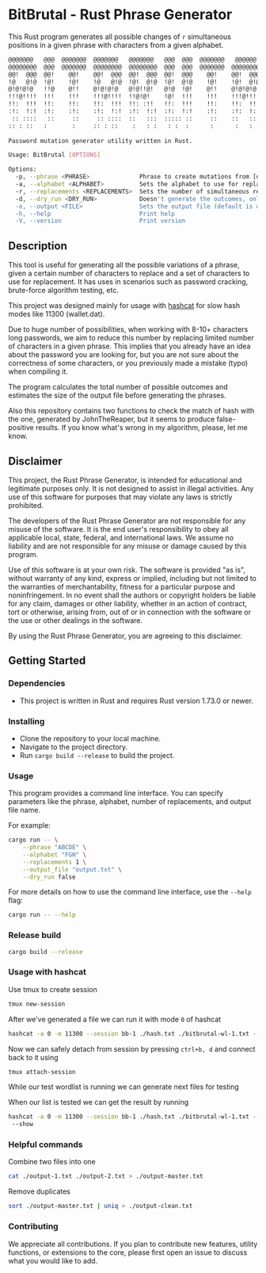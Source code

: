 # BitBrutal - Rust Phrase Generator

This Rust program generates all possible changes of `r` simultaneous positions in a given phrase with characters from a given alphabet.


```bash
@@@@@@@   @@@  @@@@@@@  @@@@@@@   @@@@@@@   @@@  @@@  @@@@@@@   @@@@@@   @@@   
@@@@@@@@  @@@  @@@@@@@  @@@@@@@@  @@@@@@@@  @@@  @@@  @@@@@@@  @@@@@@@@  @@@   
@@!  @@@  @@!    @@!    @@!  @@@  @@!  @@@  @@!  @@@    @@!    @@!  @@@  @@!   
!@   @!@  !@!    !@!    !@   @!@  !@!  @!@  !@!  @!@    !@!    !@!  @!@  !@!   
@!@!@!@   !!@    @!!    @!@!@!@   @!@!!@!   @!@  !@!    @!!    @!@!@!@!  @!!   
!!!@!!!!  !!!    !!!    !!!@!!!!  !!@!@!    !@!  !!!    !!!    !!!@!!!!  !!!   
!!:  !!!  !!:    !!:    !!:  !!!  !!: :!!   !!:  !!!    !!:    !!:  !!!  !!:   
:!:  !:!  :!:    :!:    :!:  !:!  :!:  !:!  :!:  !:!    :!:    :!:  !:!   :!:  
 :: ::::   ::     ::     :: ::::  ::   :::  ::::: ::     ::    ::   :::   :: ::::  
:: : ::   :       :     :: : ::    :   : :   : :  :      :      :   : :  : :: : :  
                                                                               
Password mutation generator utility written in Rust.

Usage: BitBrutal [OPTIONS]

Options:
  -p, --phrase <PHRASE>              Phrase to create mutations from [default: Test]
  -a, --alphabet <ALPHABET>          Sets the alphabet to use for replacements
  -r, --replacements <REPLACEMENTS>  Sets the number of simultaneous replacements to make in the phrase
  -d, --dry_run <DRY_RUN>            Doesn't generate the outcomes, only calculates the number of outcomes and the approximate file size [possible values: true, false]
  -o, --output <FILE>                Sets the output file (default is output.txt)
  -h, --help                         Print help
  -V, --version                      Print version
```


## Description

This tool is useful for generating all the possible variations of a phrase, given a certain number of characters to replace and a set of characters to use for replacement. It has uses in scenarios such as password cracking, brute-force algorithm testing, etc.

This project was designed mainly for usage with [hashcat](https://github.com/hashcat/hashcat) for slow hash modes like 11300 (wallet.dat).

Due to huge number of possibilities, when working with 8-10+ characters long passwords, we aim to reduce this number by replacing limited number of characters in a given phrase. This implies that you already have an idea about the password you are looking for, but you are not sure about the correctness of some characters, or you previously made a mistake (typo) when compiling it.

The program calculates the total number of possible outcomes and estimates the size of the output file before generating the phrases.

Also this repository contains two functions to check the match of hash with the one, generated by JohnTheReaper, but it seems to produce false-positive results. If you know what's wrong in my algorithm, please, let me know.

## Disclaimer

This project, the Rust Phrase Generator, is intended for educational and legitimate purposes only. It is not designed to assist in illegal activities. Any use of this software for purposes that may violate any laws is strictly prohibited.

The developers of the Rust Phrase Generator are not responsible for any misuse of the software. It is the end user's responsibility to obey all applicable local, state, federal, and international laws. We assume no liability and are not responsible for any misuse or damage caused by this program.

Use of this software is at your own risk. The software is provided "as is", without warranty of any kind, express or implied, including but not limited to the warranties of merchantability, fitness for a particular purpose and noninfringement. In no event shall the authors or copyright holders be liable for any claim, damages or other liability, whether in an action of contract, tort or otherwise, arising from, out of or in connection with the software or the use or other dealings in the software.

By using the Rust Phrase Generator, you are agreeing to this disclaimer.

## Getting Started

### Dependencies

* This project is written in Rust and requires Rust version 1.73.0 or newer.

### Installing

* Clone the repository to your local machine.
* Navigate to the project directory.
* Run `cargo build --release` to build the project.

### Usage

This program provides a command line interface. You can specify parameters like the phrase, alphabet, number of replacements, and output file name.

For example:

```bash
cargo run -- \
	--phrase "ABCDE" \
	--alphabet "FGH" \
	--replacements 1 \
	--output_file "output.txt" \
	--dry_run false
```

For more details on how to use the command line interface, use the `--help` flag:

```bash
cargo run -- --help
```

### Release build

```bash
cargo build --release
```

### Usage with hashcat

Use tmux to create session

```bash
tmux new-session
```

After we've generated a file we can run it with mode `0` of hashcat

```bash
hashcat -a 0 -m 11300 --session bb-1 ./hash.txt ./bitbrutal-wl-1.txt --status --status-timer 30 -o output.pot
```

Now we can safely detach from session by pressing `ctrl+b, d` and connect back to it using

```bash
tmux attach-session
```

While our test wordlist is running we can generate next files for testing

When our list is tested we can get the result by running

```bash
hashcat -a 0 -m 11300 --session bb-1 ./hash.txt ./bitbrutal-wl-1.txt --status --status-timer 30 -o output.pot
 --show
```

### Helpful commands

Combine two files into one

```bash
cat ./output-1.txt ./output-2.txt > ./output-master.txt
```

Remove duplicates

```bash
sort ./output-master.txt | uniq > ./output-clean.txt
```

### Contributing

We appreciate all contributions. If you plan to contribute new features, utility functions, or extensions to the core, please first open an issue to discuss what you would like to add.
